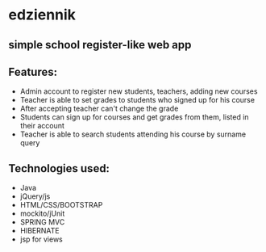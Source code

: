 # edziennik
## simple  school register-like  web app

## Features: 
- Admin account to register new students, teachers, adding new courses
- Teacher is able to set grades to students who signed up for his course
- After accepting teacher can't change the grade
- Students can sign up for courses and get grades from them, listed in their account
- Teacher is able to search students attending his course by surname query

## Technologies used:
- Java
- jQuery/js
- HTML/CSS/BOOTSTRAP
- mockito/jUnit
- SPRING MVC
- HIBERNATE
- jsp for views
